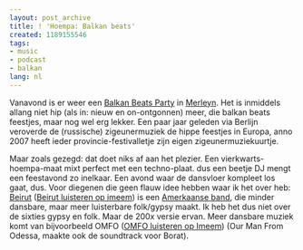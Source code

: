 ```yaml
---
layout: post_archive
title: ! 'Hoempa: Balkan beats'
created: 1189155546
tags:
- music
- podcast
- balkan
lang: nl
---
```

Vanavond is er weer een [Balkan Beats Party](http://www.merleyn.nl/cms/index.php?id=38,355,0,0,1,0) in [Merleyn](http://www.merleyn.nl/cms/). Het is inmiddels allang niet hip (als in: nieuw en on-ontgonnen) meer, die balkan beats feestjes, maar nog wel erg lekker. Een paar jaar geleden via Berlijn veroverde de (russische) zigeunermuziek de hippe feestjes in Europa, anno 2007 heeft ieder provincie-festivalletje zijn eigen zigeunermuziekuurtje.

Maar zoals gezegd: dat doet niks af aan het plezier. Een vierkwarts-hoempa-maat mixt perfect met een techno-plaat. dus een beetje DJ mengt een feestavond zo inelkaar. Een avond waar de dansvloer kompleet los gaat, dus. Voor diegenen die geen flauw idee hebben waar ik het over heb: [Beirut](http://elbo.ws/artist/beirut/) ([Beirut luisteren op imeem](http://www.imeem.com/dialogs/standaloneplaylist/?t=http%3a%2f%2fwww.imeem.com%2ftag%2fGulag+orkestar%2f)) is een [Amerkaanse band](http://en.wikipedia.org/wiki/Beirut_(band)), die minder dansbare, maar meer luisterbare folk/gypsy maakt. Ik heb het dus niet over de sixties gypsy en folk. Maar de 200x versie ervan. Meer dansbare muziek komt van bijvoorbeeld OMFO ([OMFO luisteren op Imeem](http://www.imeem.com/dialogs/standaloneplaylist/?t=http%3a%2f%2fwww.imeem.com%2ftag%2fOMFO%2f)) (Our Man From Odessa, maakte ook de soundtrack voor Borat).

